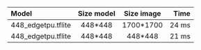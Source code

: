 | Model              | Size model | Size image |  Time |
|:-------------------|:----------:|:----------:|------:|
| 448_edgetpu.tflite | 448*448  |  1700*1700   | 24 ms |
| 448_edgetpu.tflite    |  448*448   |  448*448   | 21 ms |
